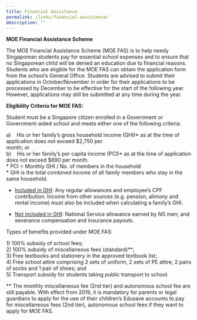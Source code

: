 ```yaml
---
title: Financial Assistance
permalink: /links/financial-assistance/
description: ""
---
```

**MOE Financial Assistance Scheme**

The MOE Financial Assistance Scheme (MOE FAS) is to help needy Singaporean students pay for essential school expenses and to ensure that no Singaporean child will be denied an education due to financial reasons. Students who are eligible for the MOE FAS can obtain the application form from the school’s General Office. Students are advised to submit their applications in October/November in order for their applications to be processed by December to be effective for the start of the following year. However, applications may still be submitted at any time during the year.

  

**Eligibility Criteria for MOE FAS:**

Student must be a Singapore citizen enrolled in a Government or Government-aided school and meets either one of the following criteria:

a)    His or her family’s gross household income (GHI)* as at the time of application does not exceed $2,750 per
<br>month; or
<br>b)    His or her family’s per capita income (PCI)* as at the time of application does not exceed $690 per month.
    <br>*   PCI = Monthly GHI / No. of members in the household
    <br>* GHI is the total combined income of all family members who stay in the same household.

*   <u>Included in GHI</u>: Any regular allowances and employee’s CPF contribution. Income from other sources (e.g. pension, alimony and rental income) must also be included when calculating a family’s GHI.  
    
*   <u>Not included in GHI</u>: National Service allowance earned by NS men; and severance compensation and insurance payouts.  
    

  

Types of benefits provided under MOE FAS:

1\) 100% subsidy of school fees; <br>
2\) 100% subsidy of miscellaneous fees (standard)\**;<br>
3\) Free textbooks and stationery in the approved textbook list;<br>
4\) Free school attire comprising 2 sets of uniform, 2 sets of PE attire, 2 pairs of socks and 1 pair of shoes; and<br>
5\) Transport subsidy for students taking public transport to school.

** The monthly miscellaneous fee (2nd tier) and autonomous school fee are still payable. With effect from 2019, it is mandatory for parents or legal guardians to apply for the use of their children’s Edusave accounts to pay for miscellaneous fees (2nd tier), autonomous school fees if they want to apply for MOE FAS.